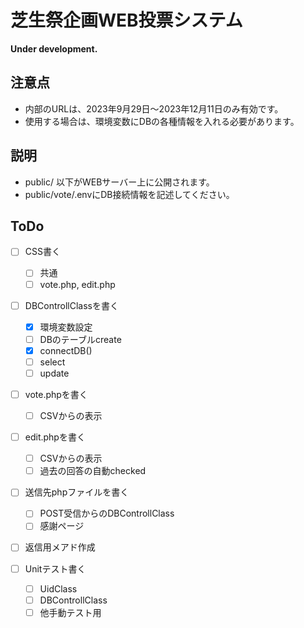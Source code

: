# 芝生祭企画WEB投票システム

**Under development.**

## 注意点

- 内部のURLは、2023年9月29日〜2023年12月11日のみ有効です。
- 使用する場合は、環境変数にDBの各種情報を入れる必要があります。

## 説明

- public/ 以下がWEBサーバー上に公開されます。
- public/vote/.envにDB接続情報を記述してください。

## ToDo
- [ ] CSS書く
    - [ ] 共通
    - [ ] vote.php, edit.php

- [ ] DBControllClassを書く
    - [x] 環境変数設定
    - [ ] DBのテーブルcreate
    - [x] connectDB()
    - [ ] select
    - [ ] update

- [ ] vote.phpを書く
    - [ ] CSVからの表示

- [ ] edit.phpを書く
    - [ ] CSVからの表示
    - [ ] 過去の回答の自動checked

- [ ] 送信先phpファイルを書く
    - [ ] POST受信からのDBControllClass
    - [ ] 感謝ページ

- [ ] 返信用メアド作成

- [ ] Unitテスト書く
    - [ ] UidClass
    - [ ] DBControllClass
    - [ ] 他手動テスト用
